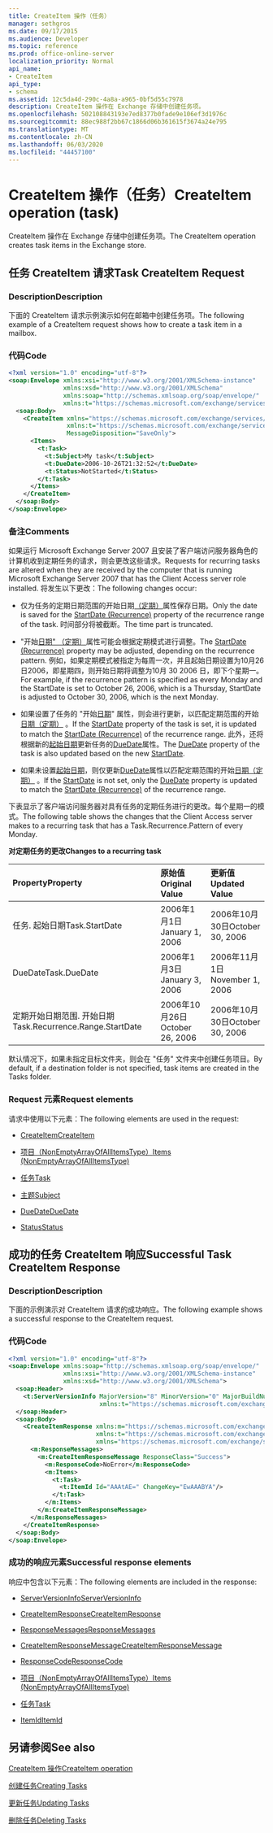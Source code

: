 ```yaml
---
title: CreateItem 操作（任务）
manager: sethgros
ms.date: 09/17/2015
ms.audience: Developer
ms.topic: reference
ms.prod: office-online-server
localization_priority: Normal
api_name:
- CreateItem
api_type:
- schema
ms.assetid: 12c5da4d-290c-4a8a-a965-0bf5d55c7978
description: CreateItem 操作在 Exchange 存储中创建任务项。
ms.openlocfilehash: 502108843193e7ed8377b0fade9e106ef3d1976c
ms.sourcegitcommit: 88ec988f2bb67c1866d06b361615f3674a24e795
ms.translationtype: MT
ms.contentlocale: zh-CN
ms.lasthandoff: 06/03/2020
ms.locfileid: "44457100"
---
```

# <a name="createitem-operation-task"></a><span data-ttu-id="ba6d6-103">CreateItem 操作（任务）</span><span class="sxs-lookup"><span data-stu-id="ba6d6-103">CreateItem operation (task)</span></span>

<span data-ttu-id="ba6d6-104">CreateItem 操作在 Exchange 存储中创建任务项。</span><span class="sxs-lookup"><span data-stu-id="ba6d6-104">The CreateItem operation creates task items in the Exchange store.</span></span>
  
## <a name="task-createitem-request"></a><span data-ttu-id="ba6d6-105">任务 CreateItem 请求</span><span class="sxs-lookup"><span data-stu-id="ba6d6-105">Task CreateItem Request</span></span>

### <a name="description"></a><span data-ttu-id="ba6d6-106">Description</span><span class="sxs-lookup"><span data-stu-id="ba6d6-106">Description</span></span>

<span data-ttu-id="ba6d6-107">下面的 CreateItem 请求示例演示如何在邮箱中创建任务项。</span><span class="sxs-lookup"><span data-stu-id="ba6d6-107">The following example of a CreateItem request shows how to create a task item in a mailbox.</span></span>
  
### <a name="code"></a><span data-ttu-id="ba6d6-108">代码</span><span class="sxs-lookup"><span data-stu-id="ba6d6-108">Code</span></span>

```XML
<?xml version="1.0" encoding="utf-8"?>
<soap:Envelope xmlns:xsi="http://www.w3.org/2001/XMLSchema-instance"
               xmlns:xsd="http://www.w3.org/2001/XMLSchema"
               xmlns:soap="http://schemas.xmlsoap.org/soap/envelope/"
               xmlns:t="https://schemas.microsoft.com/exchange/services/2006/types">
  <soap:Body>
    <CreateItem xmlns="https://schemas.microsoft.com/exchange/services/2006/messages"
                xmlns:t="https://schemas.microsoft.com/exchange/services/2006/types" 
                MessageDisposition="SaveOnly">
      <Items>
        <t:Task>
          <t:Subject>My task</t:Subject>
          <t:DueDate>2006-10-26T21:32:52</t:DueDate>
          <t:Status>NotStarted</t:Status>
        </t:Task>
      </Items>
    </CreateItem>
  </soap:Body>
</soap:Envelope>
```

### <a name="comments"></a><span data-ttu-id="ba6d6-109">备注</span><span class="sxs-lookup"><span data-stu-id="ba6d6-109">Comments</span></span>

<span data-ttu-id="ba6d6-110">如果运行 Microsoft Exchange Server 2007 且安装了客户端访问服务器角色的计算机收到定期任务的请求，则会更改这些请求。</span><span class="sxs-lookup"><span data-stu-id="ba6d6-110">Requests for recurring tasks are altered when they are received by the computer that is running Microsoft Exchange Server 2007 that has the Client Access server role installed.</span></span> <span data-ttu-id="ba6d6-111">将发生以下更改：</span><span class="sxs-lookup"><span data-stu-id="ba6d6-111">The following changes occur:</span></span>
  
- <span data-ttu-id="ba6d6-112">仅为任务的定期日期范围的开始日期[（定期）](startdate-recurrence.md)属性保存日期。</span><span class="sxs-lookup"><span data-stu-id="ba6d6-112">Only the date is saved for the [StartDate (Recurrence)](startdate-recurrence.md) property of the recurrence range of the task.</span></span> <span data-ttu-id="ba6d6-113">时间部分将被截断。</span><span class="sxs-lookup"><span data-stu-id="ba6d6-113">The time part is truncated.</span></span> 
    
- <span data-ttu-id="ba6d6-114">"开始[日期" （定期）](startdate-recurrence.md)属性可能会根据定期模式进行调整。</span><span class="sxs-lookup"><span data-stu-id="ba6d6-114">The [StartDate (Recurrence)](startdate-recurrence.md) property may be adjusted, depending on the recurrence pattern.</span></span> <span data-ttu-id="ba6d6-115">例如，如果定期模式被指定为每周一次，并且起始日期设置为10月26日2006，即星期四，则开始日期将调整为10月 30 2006 日，即下个星期一。</span><span class="sxs-lookup"><span data-stu-id="ba6d6-115">For example, if the recurrence pattern is specified as every Monday and the StartDate is set to October 26, 2006, which is a Thursday, StartDate is adjusted to October 30, 2006, which is the next Monday.</span></span> 
    
- <span data-ttu-id="ba6d6-116">如果设置了任务的 "开始[日期](startdate.md)" 属性，则会进行更新，以匹配定期范围的开始[日期（定期）](startdate-recurrence.md) 。</span><span class="sxs-lookup"><span data-stu-id="ba6d6-116">If the [StartDate](startdate.md) property of the task is set, it is updated to match the [StartDate (Recurrence)](startdate-recurrence.md) of the recurrence range.</span></span> <span data-ttu-id="ba6d6-117">此外，还将根据新的[起始日期](startdate.md)更新任务的[DueDate](duedate.md)属性。</span><span class="sxs-lookup"><span data-stu-id="ba6d6-117">The [DueDate](duedate.md) property of the task is also updated based on the new [StartDate](startdate.md).</span></span>
    
- <span data-ttu-id="ba6d6-118">如果未设置[起始日期](startdate.md)，则仅更新[DueDate](duedate.md)属性以匹配定期范围的开始[日期（定期）](startdate-recurrence.md) 。</span><span class="sxs-lookup"><span data-stu-id="ba6d6-118">If the [StartDate](startdate.md) is not set, only the [DueDate](duedate.md) property is updated to match the [StartDate (Recurrence)](startdate-recurrence.md) of the recurrence range.</span></span> 
    
<span data-ttu-id="ba6d6-119">下表显示了客户端访问服务器对具有任务的定期任务进行的更改。每个星期一的模式。</span><span class="sxs-lookup"><span data-stu-id="ba6d6-119">The following table shows the changes that the Client Access server makes to a recurring task that has a Task.Recurrence.Pattern of every Monday.</span></span>
  
<span data-ttu-id="ba6d6-120">**对定期任务的更改**</span><span class="sxs-lookup"><span data-stu-id="ba6d6-120">**Changes to a recurring task**</span></span>

|<span data-ttu-id="ba6d6-121">**Property**</span><span class="sxs-lookup"><span data-stu-id="ba6d6-121">**Property**</span></span>|<span data-ttu-id="ba6d6-122">**原始值**</span><span class="sxs-lookup"><span data-stu-id="ba6d6-122">**Original Value**</span></span>|<span data-ttu-id="ba6d6-123">**更新值**</span><span class="sxs-lookup"><span data-stu-id="ba6d6-123">**Updated Value**</span></span>|
|:-----|:-----|:-----|
|<span data-ttu-id="ba6d6-124">任务. 起始日期</span><span class="sxs-lookup"><span data-stu-id="ba6d6-124">Task.StartDate</span></span>  <br/> |<span data-ttu-id="ba6d6-125">2006年1月1日</span><span class="sxs-lookup"><span data-stu-id="ba6d6-125">January 1, 2006</span></span>  <br/> |<span data-ttu-id="ba6d6-126">2006年10月30日</span><span class="sxs-lookup"><span data-stu-id="ba6d6-126">October 30, 2006</span></span>  <br/> |
|<span data-ttu-id="ba6d6-127">DueDate</span><span class="sxs-lookup"><span data-stu-id="ba6d6-127">Task.DueDate</span></span>  <br/> |<span data-ttu-id="ba6d6-128">2006年1月3日</span><span class="sxs-lookup"><span data-stu-id="ba6d6-128">January 3, 2006</span></span>  <br/> |<span data-ttu-id="ba6d6-129">2006年11月1日</span><span class="sxs-lookup"><span data-stu-id="ba6d6-129">November 1, 2006</span></span>  <br/> |
|<span data-ttu-id="ba6d6-130">定期开始日期范围. 开始日期</span><span class="sxs-lookup"><span data-stu-id="ba6d6-130">Task.Recurrence.Range.StartDate</span></span>  <br/> |<span data-ttu-id="ba6d6-131">2006年10月26日</span><span class="sxs-lookup"><span data-stu-id="ba6d6-131">October 26, 2006</span></span>  <br/> |<span data-ttu-id="ba6d6-132">2006年10月30日</span><span class="sxs-lookup"><span data-stu-id="ba6d6-132">October 30, 2006</span></span>  <br/> |
   
<span data-ttu-id="ba6d6-133">默认情况下，如果未指定目标文件夹，则会在 "任务" 文件夹中创建任务项目。</span><span class="sxs-lookup"><span data-stu-id="ba6d6-133">By default, if a destination folder is not specified, task items are created in the Tasks folder.</span></span>
  
### <a name="request-elements"></a><span data-ttu-id="ba6d6-134">Request 元素</span><span class="sxs-lookup"><span data-stu-id="ba6d6-134">Request elements</span></span>

<span data-ttu-id="ba6d6-135">请求中使用以下元素：</span><span class="sxs-lookup"><span data-stu-id="ba6d6-135">The following elements are used in the request:</span></span>
  
- [<span data-ttu-id="ba6d6-136">CreateItem</span><span class="sxs-lookup"><span data-stu-id="ba6d6-136">CreateItem</span></span>](createitem.md)
    
- [<span data-ttu-id="ba6d6-137">项目（NonEmptyArrayOfAllItemsType）</span><span class="sxs-lookup"><span data-stu-id="ba6d6-137">Items (NonEmptyArrayOfAllItemsType)</span></span>](items-nonemptyarrayofallitemstype.md)
    
- [<span data-ttu-id="ba6d6-138">任务</span><span class="sxs-lookup"><span data-stu-id="ba6d6-138">Task</span></span>](task.md)
    
- [<span data-ttu-id="ba6d6-139">主题</span><span class="sxs-lookup"><span data-stu-id="ba6d6-139">Subject</span></span>](subject.md)
    
- [<span data-ttu-id="ba6d6-140">DueDate</span><span class="sxs-lookup"><span data-stu-id="ba6d6-140">DueDate</span></span>](duedate.md)
    
- [<span data-ttu-id="ba6d6-141">Status</span><span class="sxs-lookup"><span data-stu-id="ba6d6-141">Status</span></span>](status.md)
    
## <a name="successful-task-createitem-response"></a><span data-ttu-id="ba6d6-142">成功的任务 CreateItem 响应</span><span class="sxs-lookup"><span data-stu-id="ba6d6-142">Successful Task CreateItem Response</span></span>

### <a name="description"></a><span data-ttu-id="ba6d6-143">Description</span><span class="sxs-lookup"><span data-stu-id="ba6d6-143">Description</span></span>

<span data-ttu-id="ba6d6-144">下面的示例演示对 CreateItem 请求的成功响应。</span><span class="sxs-lookup"><span data-stu-id="ba6d6-144">The following example shows a successful response to the CreateItem request.</span></span>
  
### <a name="code"></a><span data-ttu-id="ba6d6-145">代码</span><span class="sxs-lookup"><span data-stu-id="ba6d6-145">Code</span></span>

```XML
<?xml version="1.0" encoding="utf-8"?>
<soap:Envelope xmlns:soap="http://schemas.xmlsoap.org/soap/envelope/" 
               xmlns:xsi="http://www.w3.org/2001/XMLSchema-instance" 
               xmlns:xsd="http://www.w3.org/2001/XMLSchema">
  <soap:Header>
    <t:ServerVersionInfo MajorVersion="8" MinorVersion="0" MajorBuildNumber="653" MinorBuildNumber="0" 
                         xmlns:t="https://schemas.microsoft.com/exchange/services/2006/types"/>
  </soap:Header>
  <soap:Body>
    <CreateItemResponse xmlns:m="https://schemas.microsoft.com/exchange/services/2006/messages" 
                        xmlns:t="https://schemas.microsoft.com/exchange/services/2006/types" 
                        xmlns="https://schemas.microsoft.com/exchange/services/2006/messages">
      <m:ResponseMessages>
        <m:CreateItemResponseMessage ResponseClass="Success">
          <m:ResponseCode>NoError</m:ResponseCode>
          <m:Items>
            <t:Task>
              <t:ItemId Id="AAAtAE=" ChangeKey="EwAAABYA"/>
            </t:Task>
          </m:Items>
        </m:CreateItemResponseMessage>
      </m:ResponseMessages>
    </CreateItemResponse>
  </soap:Body>
</soap:Envelope>
```

### <a name="successful-response-elements"></a><span data-ttu-id="ba6d6-146">成功的响应元素</span><span class="sxs-lookup"><span data-stu-id="ba6d6-146">Successful response elements</span></span>

<span data-ttu-id="ba6d6-147">响应中包含以下元素：</span><span class="sxs-lookup"><span data-stu-id="ba6d6-147">The following elements are included in the response:</span></span>
  
- [<span data-ttu-id="ba6d6-148">ServerVersionInfo</span><span class="sxs-lookup"><span data-stu-id="ba6d6-148">ServerVersionInfo</span></span>](serverversioninfo.md)
    
- [<span data-ttu-id="ba6d6-149">CreateItemResponse</span><span class="sxs-lookup"><span data-stu-id="ba6d6-149">CreateItemResponse</span></span>](createitemresponse.md)
    
- [<span data-ttu-id="ba6d6-150">ResponseMessages</span><span class="sxs-lookup"><span data-stu-id="ba6d6-150">ResponseMessages</span></span>](responsemessages.md)
    
- [<span data-ttu-id="ba6d6-151">CreateItemResponseMessage</span><span class="sxs-lookup"><span data-stu-id="ba6d6-151">CreateItemResponseMessage</span></span>](createitemresponsemessage.md)
    
- [<span data-ttu-id="ba6d6-152">ResponseCode</span><span class="sxs-lookup"><span data-stu-id="ba6d6-152">ResponseCode</span></span>](responsecode.md)
    
- [<span data-ttu-id="ba6d6-153">项目（NonEmptyArrayOfAllItemsType）</span><span class="sxs-lookup"><span data-stu-id="ba6d6-153">Items (NonEmptyArrayOfAllItemsType)</span></span>](items-nonemptyarrayofallitemstype.md)
    
- [<span data-ttu-id="ba6d6-154">任务</span><span class="sxs-lookup"><span data-stu-id="ba6d6-154">Task</span></span>](task.md)
    
- [<span data-ttu-id="ba6d6-155">ItemId</span><span class="sxs-lookup"><span data-stu-id="ba6d6-155">ItemId</span></span>](itemid.md)
    
## <a name="see-also"></a><span data-ttu-id="ba6d6-156">另请参阅</span><span class="sxs-lookup"><span data-stu-id="ba6d6-156">See also</span></span>



[<span data-ttu-id="ba6d6-157">CreateItem 操作</span><span class="sxs-lookup"><span data-stu-id="ba6d6-157">CreateItem operation</span></span>](createitem-operation.md)


[<span data-ttu-id="ba6d6-158">创建任务</span><span class="sxs-lookup"><span data-stu-id="ba6d6-158">Creating Tasks</span></span>](https://msdn.microsoft.com/library/0ef97334-e8a0-4f67-a23a-dd9e2bbad49f%28Office.15%29.aspx)
  
[<span data-ttu-id="ba6d6-159">更新任务</span><span class="sxs-lookup"><span data-stu-id="ba6d6-159">Updating Tasks</span></span>](https://msdn.microsoft.com/library/0a1bf360-d40c-4a99-929b-4c73a14394d5%28Office.15%29.aspx)
  
[<span data-ttu-id="ba6d6-160">删除任务</span><span class="sxs-lookup"><span data-stu-id="ba6d6-160">Deleting Tasks</span></span>](https://msdn.microsoft.com/library/a3d7e25f-8a35-4901-b1d9-d31f418ab340%28Office.15%29.aspx)

